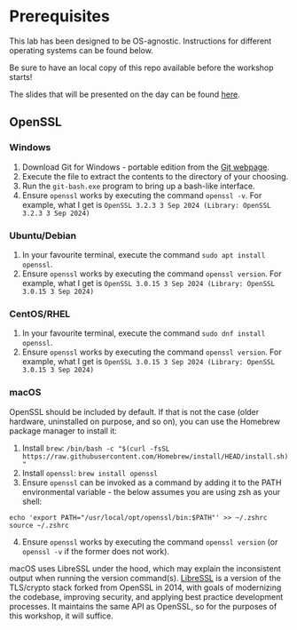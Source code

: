 # Prerequisites

This lab has been designed to be OS-agnostic. Instructions for different operating systems can be found below.

Be sure to have an local copy of this repo available before the workshop starts!

The slides that will be presented on the day can be found [here](./CyberPDF.pptx).

## OpenSSL
### Windows

1. Download Git for Windows - portable edition from the [Git webpage](https://git-scm.com/downloads/win).
2. Execute the file to extract the contents to the directory of your choosing.
3. Run the `git-bash.exe` program to bring up a bash-like interface.
4. Ensure `openssl`  works by executing the command `openssl -v`. For example, what I get is `OpenSSL 3.2.3 3 Sep 2024 (Library: OpenSSL 3.2.3 3 Sep 2024)`


### Ubuntu/Debian

1. In your favourite terminal, execute the command `sudo apt install openssl`.
2. Ensure `openssl`  works by executing the command `openssl version`. For example, what I get is `OpenSSL 3.0.15 3 Sep 2024 (Library: OpenSSL 3.0.15 3 Sep 2024)`

### CentOS/RHEL

1. In your favourite terminal, execute the command `sudo dnf install openssl`.
2. Ensure `openssl`  works by executing the command `openssl version`. For example, what I get is `OpenSSL 3.0.15 3 Sep 2024 (Library: OpenSSL 3.0.15 3 Sep 2024)`


### macOS

OpenSSL should be included by default. If that is not the case (older hardware, uninstalled on purpose, and so on), you can use the Homebrew package manager to install it:

1. Install `brew`: `/bin/bash -c "$(curl -fsSL https://raw.githubusercontent.com/Homebrew/install/HEAD/install.sh)"`
2. Install `openssl`: `brew install openssl`
3. Ensure `openssl` can be invoked as a command by adding it to the PATH environmental variable - the below assumes you are using zsh as your shell:
```
echo 'export PATH="/usr/local/opt/openssl/bin:$PATH"' >> ~/.zshrc
source ~/.zshrc
```
4. Ensure `openssl`  works by executing the command `openssl version` (or `openssl -v` if the former does not work).

macOS uses LibreSSL under the hood, which may explain the inconsistent output when running the version command(s). [LibreSSL](https://www.libressl.org/) is a version of the TLS/crypto stack forked from OpenSSL in 2014, with goals of modernizing the codebase, improving security, and applying best practice development processes. It maintains the same API as OpenSSL, so for the purposes of this workshop, it will suffice.


